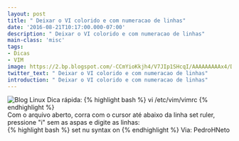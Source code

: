 ```yaml
---
layout: post
title: " Deixar o VI colorido e com numeracao de linhas"
date: '2016-08-21T10:17:00.000-07:00'
description: " Deixar o VI colorido e com numeracao de linhas"
main-class: 'misc'
tags:
- Dicas
- VIM
image: https://2.bp.blogspot.com/-CCmYioKkjh4/V7JIp1SHcqI/AAAAAAAAAx4/DCnEYi7VlCsPiqM5URlGkJI51qIRk3o4wCLcB/s72-c/vim_console.png
twitter_text: " Deixar o VI colorido e com numeracao de linhas"
introduction: " Deixar o VI colorido e com numeracao de linhas"
---
```

![Blog Linux](https://2.bp.blogspot.com/-CCmYioKkjh4/V7JIp1SHcqI/AAAAAAAAAx4/DCnEYi7VlCsPiqM5URlGkJI51qIRk3o4wCLcB/s320/vim_console.png "Blog Linux")
Dica rápida:
{% highlight bash %}
vi /etc/vim/vimrc
{% endhighlight %}  
Com o arquivo aberto, corra com o cursor até abaixo da linha set ruler, pressione "i" sem as aspas e digite as linhas:  
{% highlight bash %}
set nu
syntax on 
{% endhighlight %}
Via: PedroHNeto
